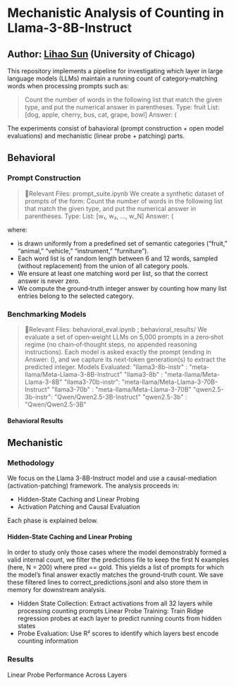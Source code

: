 # Mechanistic Analysis of Counting in Llama-3-8B-Instruct
Author: [Lihao Sun](https://sites.google.com/uchicago.edu/lihao-sun) (University of Chicago)
--- 

This repository implements a pipeline for investigating which layer in large language models (LLMs) maintain a running count of category‐matching words when processing prompts such as:
> Count the number of words in the following list that match the given type, and put the numerical answer in parentheses.
> Type: fruit
> List: [dog, apple, cherry, bus, cat, grape, bowl]
> Answer: (

The experiments consist of bahavioral (prompt construction + open model evaluations) and mechanistic (linear probe + patching) parts. 

## Behavioral 
### Prompt Construction
> 📁Relevant Files: prompt_suite.ipynb
We create a synthetic dataset of prompts of the form: 
> Count the number of words in the following list that match the given type,
> and put the numerical answer in parentheses.
> Type: <CATEGORY>
List: [w₁, w₂, ..., w_N]
> Answer: (

where:
- <CATEGORY> is drawn uniformly from a predefined set of semantic categories (“fruit,” “animal,” “vehicle,” “instrument,” “furniture”).
- Each word list is of random length between 6 and 12 words, sampled (without replacement) from the union of all category pools. 
- We ensure at least one matching word per list, so that the correct answer is never zero.
- We compute the ground‐truth integer answer by counting how many list entries belong to the selected category.

### Benchmarking Models
> 📁Relevant Files: behavioral_eval.ipynb ; behavioral_results/
We evaluate a set of open‐weight LLMs on 5,000 prompts in a zero‐shot regime (no chain‐of‐thought steps, no appended reasoning instructions). Each model is asked exactly the prompt (ending in Answer: (), and we capture its next‐token generation(s) to extract the predicted integer. 
Models Evaluated:
> "llama3-8b-instr" : "meta-llama/Meta-Llama-3-8B-Instruct"
> "llama3-8b"       : "meta-llama/Meta-Llama-3-8B"
> "llama3-70b-instr": "meta-llama/Meta-Llama-3-70B-Instruct"
> "llama3-70b"      : "meta-llama/Meta-Llama-3-70B"
> "qwen2.5-3b-instr": "Qwen/Qwen2.5-3B-Instruct"
> "qwen2.5-3b"      : "Qwen/Qwen2.5-3B"

#### Behavioral Results 

## Mechanistic
### Methodology
We focus on the Llama 3-8B-Instruct model and use a causal-mediation (activation-patching) framework. The analysis proceeds in: 
- Hidden-State Caching and Linear Probing
- Activation Patching and Causal Evaluation

Each phase is explained below.
#### Hidden-State Caching and Linear Probing
In order to study only those cases where the model demonstrably formed a valid internal count, we filter the predictions file to keep the first N examples (here, N = 200) where pred == gold. This yields a list of prompts for which the model’s final answer exactly matches the ground-truth count. We save these filtered lines to correct_predictions.jsonl and also store them in memory for downstream analysis.

- Hidden State Collection: Extract activations from all 32 layers while processing counting prompts
Linear Probe Training: Train Ridge regression probes at each layer to predict running counts from hidden states
- Probe Evaluation: Use R² scores to identify which layers best encode counting information




### Results 
Linear Probe Performance Across Layers
